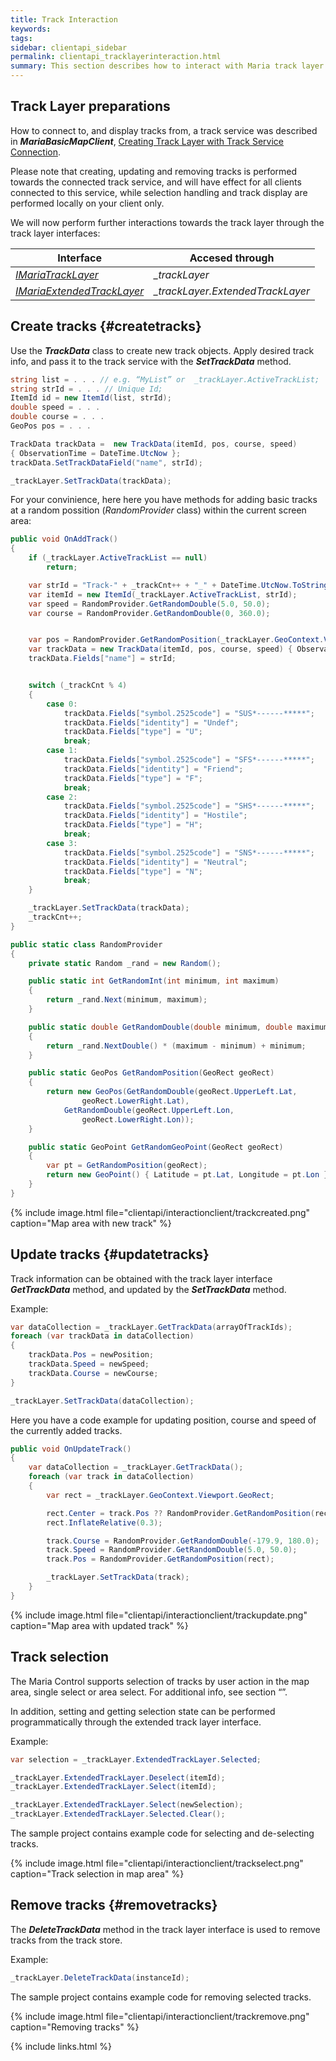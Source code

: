```yaml
---
title: Track Interaction
keywords: 
tags: 
sidebar: clientapi_sidebar
permalink: clientapi_tracklayerinteraction.html
summary: This section describes how to interact with Maria track layer functionality.
---
```


## Track Layer preparations

How to connect to, and display tracks from, a track service was described in ***MariaBasicMapClient***, [Creating Track Layer with Track Service Connection](clientapi_tracklayer.html).

Please note that creating, updating and removing tracks is performed towards the connected track service, and will have effect for all clients connected to this service, while selection handling and track display are performed locally on your client only.

We will now perform further interactions towards the track layer through the track layer interfaces:

 | Interface | Accesed through | 
 | --------- | --------------- | 
 | [*IMariaTrackLayer*](http://maria.support2.teleplan.no/MariaGDKDoc/html/B2FB03E9.htm)     | *_trackLayer* |                       
 | [*IMariaExtendedTrackLayer*](http://maria.support2.teleplan.no/MariaGDKDoc/html/AA8CECEC.htm) | *_trackLayer.ExtendedTrackLayer* |


##  Create tracks {#createtracks}

Use the ***TrackData*** class to create new track objects. Apply desired track info, and pass it to the track service with the ***SetTrackData*** method.

```csharp
string list = . . . // e.g. “MyList” or  _trackLayer.ActiveTrackList;
string strId = . . . // Unique Id;
ItemId id = new ItemId(list, strId);
double speed = . . .
double course = . . .
GeoPos pos = . . . 

TrackData trackData =  new TrackData(itemId, pos, course, speed) 
{ ObservationTime = DateTime.UtcNow };
trackData.SetTrackDataField("name", strId);

_trackLayer.SetTrackData(trackData);
```

For your convinience, here here you have methods for adding basic tracks at a random possition (*RandomProvider* class) within the current screen area:

```csharp
public void OnAddTrack()
{
    if (_trackLayer.ActiveTrackList == null)
        return;

    var strId = "Track-" + _trackCnt++ + "_" + DateTime.UtcNow.ToString("yyyy-MM-dd HH:mm:ss");
    var itemId = new ItemId(_trackLayer.ActiveTrackList, strId);
    var speed = RandomProvider.GetRandomDouble(5.0, 50.0);
    var course = RandomProvider.GetRandomDouble(0, 360.0);


    var pos = RandomProvider.GetRandomPosition(_trackLayer.GeoContext.Viewport.GeoRect);
    var trackData = new TrackData(itemId, pos, course, speed) { ObservationTime = DateTime.UtcNow };
    trackData.Fields["name"] = strId;


    switch (_trackCnt % 4)
    {
        case 0:
            trackData.Fields["symbol.2525code"] = "SUS*------*****";
            trackData.Fields["identity"] = "Undef";
            trackData.Fields["type"] = "U";
            break;
        case 1:
            trackData.Fields["symbol.2525code"] = "SFS*------*****";
            trackData.Fields["identity"] = "Friend";
            trackData.Fields["type"] = "F";
            break;
        case 2:
            trackData.Fields["symbol.2525code"] = "SHS*------*****";
            trackData.Fields["identity"] = "Hostile";
            trackData.Fields["type"] = "H";          
            break;
        case 3:
            trackData.Fields["symbol.2525code"] = "SNS*------*****";
            trackData.Fields["identity"] = "Neutral";
            trackData.Fields["type"] = "N";
            break;
    }

    _trackLayer.SetTrackData(trackData);
    _trackCnt++;
}

public static class RandomProvider
{
    private static Random _rand = new Random();

    public static int GetRandomInt(int minimum, int maximum)
    {
        return _rand.Next(minimum, maximum);
    }

    public static double GetRandomDouble(double minimum, double maximum)
    {
        return _rand.NextDouble() * (maximum - minimum) + minimum;
    }

    public static GeoPos GetRandomPosition(GeoRect geoRect)
    {
        return new GeoPos(GetRandomDouble(geoRect.UpperLeft.Lat,
                geoRect.LowerRight.Lat),
            GetRandomDouble(geoRect.UpperLeft.Lon,
                geoRect.LowerRight.Lon));
    }

    public static GeoPoint GetRandomGeoPoint(GeoRect geoRect)
    {
        var pt = GetRandomPosition(geoRect);
        return new GeoPoint() { Latitude = pt.Lat, Longitude = pt.Lon };
    }
}
```

{% include image.html file="clientapi/interactionclient/trackcreated.png" caption="Map area with new track" %}

##  Update tracks {#updatetracks}

Track information can be obtained with the track layer interface ***GetTrackData*** method, and updated by the ***SetTrackData*** method.

Example:

```csharp
var dataCollection = _trackLayer.GetTrackData(arrayOfTrackIds);
foreach (var trackData in dataCollection)
{
    trackData.Pos = newPosition;
    trackData.Speed = newSpeed;
    trackData.Course = newCourse;
}

_trackLayer.SetTrackData(dataCollection);
```

Here you have a code example for updating position, course and speed of the currently added tracks.

```c#
public void OnUpdateTrack()
{
    var dataCollection = _trackLayer.GetTrackData();
    foreach (var track in dataCollection)
    {
        var rect = _trackLayer.GeoContext.Viewport.GeoRect;

        rect.Center = track.Pos ?? RandomProvider.GetRandomPosition(rect);
        rect.InflateRelative(0.3);

        track.Course = RandomProvider.GetRandomDouble(-179.9, 180.0);
        track.Speed = RandomProvider.GetRandomDouble(5.0, 50.0);
        track.Pos = RandomProvider.GetRandomPosition(rect);

        _trackLayer.SetTrackData(track);
    }
}
```

{% include image.html file="clientapi/interactionclient/trackupdate.png" caption="Map area with updated track" %}

##  Track selection

The Maria Control supports selection of tracks by user action in the map area, single select or area select. For additional info, see section “”.

In addition, setting and getting selection state can be performed programmatically through the extended track layer interface.

Example:

```csharp
var selection = _trackLayer.ExtendedTrackLayer.Selected;

_trackLayer.ExtendedTrackLayer.Deselect(itemId);
_trackLayer.ExtendedTrackLayer.Select(itemId);

_trackLayer.ExtendedTrackLayer.Select(newSelection);
_trackLayer.ExtendedTrackLayer.Selected.Clear();
```

The sample project contains example code for selecting and de-selecting tracks.

{% include image.html file="clientapi/interactionclient/trackselect.png" caption="Track selection in map area" %}

## Remove tracks {#removetracks}

The ***DeleteTrackData*** method in the track layer interface is used to remove tracks from the track store.

Example:

```csharp
_trackLayer.DeleteTrackData(instanceId);
```

The sample project contains example code for removing selected tracks.

{% include image.html file="clientapi/interactionclient/trackremove.png" caption="Removing tracks" %}

{% include links.html %}